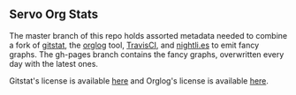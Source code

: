 Servo Org Stats
---------------

The master branch of this repo holds assorted metadata needed to combine a
fork of
[gitstat](https://github.com/edunham/gitstat/), the
[orglog](https://github.com/edunham/orglog) tool,
[TravisCI](http://travis-ci.org/), and [nightli.es](https://nightli.es/) to
emit fancy graphs. The gh-pages branch contains the fancy graphs, overwritten
every day with the latest ones.

Gitstat's license is available
[here](https://github.com/youknowone/gitstat/blob/master/LICENSE) and Orglog's
license is available
[here](https://github.com/edunham/orglog/blob/master/LICENSE).

